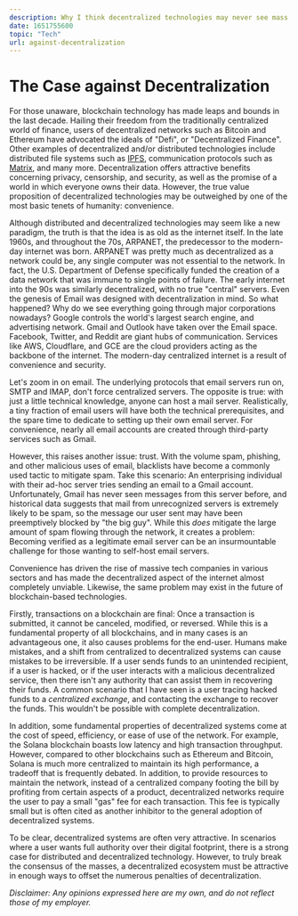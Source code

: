 ```yaml
---
description: Why I think decentralized technologies may never see mass adoption.
date: 1651755600
topic: "Tech"
url: against-decentralization
---
```


# The Case against Decentralization

For those unaware, blockchain technology has made leaps and bounds in the last decade. Hailing their freedom from the traditionally centralized world of finance, users of decentralized networks such as Bitcoin and Ethereum have advocated the ideals of "Defi", or "Decentralized Finance". Other examples of decentralized and/or distributed technologies include distributed file systems such as [IPFS](https://ipfs.io/), communication protocols such as [Matrix](https://matrix.org/), and many more. Decentralization offers attractive benefits concerning privacy, censorship, and security, as well as the promise of a world in which everyone owns their data. However, the true value proposition of decentralized technologies may be outweighed by one of the most basic tenets of humanity: convenience.

Although distributed and decentralized technologies may seem like a new paradigm, the truth is that the idea is as old as the internet itself. In the late 1960s, and throughout the 70s, ARPANET, the predecessor to the modern-day internet was born. ARPANET was pretty much as decentralized as a network could be, any single computer was not essential to the network. In fact, the U.S. Department of Defense specifically funded the creation of a data network that was immune to single points of failure. The early internet into the 90s was similarly decentralized, with no true "central" servers. Even the genesis of Email was designed with decentralization in mind. So what happened? Why do we see everything going through major corporations nowadays? Google controls the world's largest search engine, and advertising network. Gmail and Outlook have taken over the Email space. Facebook, Twitter, and Reddit are giant hubs of communication. Services like AWS, Cloudflare, and GCE are the cloud providers acting as the backbone of the internet. The modern-day centralized internet is a result of convenience and security.

Let's zoom in on email. The underlying protocols that email servers run on, SMTP and IMAP, don't force centralized servers. The opposite is true: with just a little technical knowledge, anyone can host a mail server. Realistically, a tiny fraction of email users will have both the technical prerequisites, and the spare time to dedicate to setting up their own email server. For convenience, nearly all email accounts are created through third-party services such as Gmail. 

However, this raises another issue: trust. With the volume spam, phishing, and other malicious uses of email, blacklists have become a commonly used tactic to mitigate spam. Take this scenario: An enterprising individual with their ad-hoc server tries sending an email to a Gmail account. Unfortunately, Gmail has never seen messages from this server before, and historical data suggests that mail from unrecognized servers is extremely likely to be spam, so the message our user sent may have been preemptively blocked by "the big guy". While this *does* mitigate the large amount of spam flowing through the network, it creates a problem: Becoming verified as a legitimate email server can be an insurmountable challenge for those wanting to self-host email servers.

Convenience has driven the rise of massive tech companies in various sectors and has made the decentralized aspect of the internet almost completely unviable. Likewise, the same problem may exist in the future of blockchain-based technologies.

Firstly, transactions on a blockchain are final: Once a transaction is submitted, it cannot be canceled, modified, or reversed. While this is a fundamental property of all blockchains, and in many cases is an advantageous one, it also causes problems for the end-user. Humans make mistakes, and a shift from centralized to decentralized systems can cause mistakes to be irreversible. If a user sends funds to an unintended recipient, if a user is hacked, or if the user interacts with a malicious decentralized service, then there isn't any authority that can assist them in recovering their funds. A common scenario that I have seen is a user tracing hacked funds to a *centralized exchange*, and contacting the exchange to recover the funds. This wouldn't be possible with complete decentralization.

In addition, some fundamental properties of decentralized systems come at the cost of speed, efficiency, or ease of use of the network. For example, the Solana blockchain boasts low latency and high transaction throughput. However, compared to other blockchains such as Ethereum and Bitcoin, Solana is much more centralized to maintain its high performance, a tradeoff that is frequently debated. In addition, to provide resources to maintain the network, instead of a centralized company footing the bill by profiting from certain aspects of a product, decentralized networks require the user to pay a small "gas" fee for each transaction. This fee is typically small but is often cited as another inhibitor to the general adoption of decentralized systems.

To be clear, decentralized systems are often very attractive. In scenarios where a user wants full authority over their digital footprint, there is a strong case for distributed and decentralized technology. However, to truly break the consensus of the masses, a decentralized ecosystem must be attractive in enough ways to offset the numerous penalties of decentralization.

*Disclaimer: Any opinions expressed here are my own, and do not reflect those of my employer.*